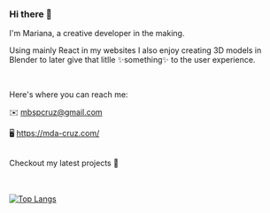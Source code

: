 ### Hi there 👋

I'm Mariana, a creative developer in the making.

Using mainly React in my websites I also enjoy creating 3D models in Blender to later give that litlle ✨something✨ to the user experience.

<br />

Here's where you can reach me:

✉️ mbspcruz@gmail.com

🖥️ https://mda-cruz.com/


<br />
Checkout my latest projects 🐤

<br />
<br />
<br />

[![Top Langs](https://github-readme-stats.vercel.app/api/top-langs/?username=mbspcruz&layout=compact&theme=synthwave)](https://github.com/anuraghazra/github-readme-stats)
<!--
**mbspcruz/mbspcruz** is a ✨ _special_ ✨ repository because its `README.md` (this file) appears on your GitHub profile.

Here are some ideas to get you started:

- 🔭 I’m currently working on ...
- 🌱 I’m currently learning ...
- 👯 I’m looking to collaborate on ...
- 🤔 I’m looking for help with ...
- 💬 Ask me about ...
- 📫 How to reach me: ...
- 😄 Pronouns: ...
- ⚡ Fun fact: ...
-->
